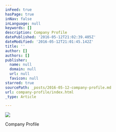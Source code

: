 ```yaml
---
inFeed: true
hasPage: true
inNav: false
inLanguage: null
keywords: []
description: Company Profile
datePublished: '2016-05-12T21:02:39.405Z'
dateModified: '2016-05-12T21:01:45.142Z'
title: ''
author: []
authors: []
publisher:
  name: null
  domain: null
  url: null
  favicon: null
starred: true
sourcePath: _posts/2016-05-12-company-profile.md
url: company-profile/index.html
_type: Article

---
```

![](https://the-grid-user-content.s3-us-west-2.amazonaws.com/6ef52dd5-a64f-47cb-be92-c30e7999dd95.jpg)

Company Profile